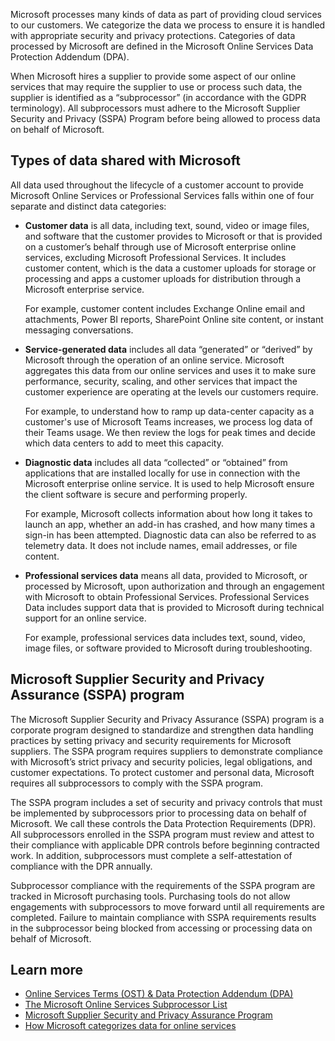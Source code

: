 Microsoft processes many kinds of data as part of providing cloud services to our customers. We categorize the data we process to ensure it is handled with appropriate security and privacy protections. Categories of data processed by Microsoft are defined in the Microsoft Online Services Data Protection Addendum (DPA).

When Microsoft hires a supplier to provide some aspect of our online services that may require the supplier to use or process such data, the supplier is identified as a “subprocessor” (in accordance with the GDPR terminology). All subprocessors must adhere to the Microsoft Supplier Security and Privacy (SSPA) Program before being allowed to process data on behalf of Microsoft.

## Types of data shared with Microsoft

All data used throughout the lifecycle of a customer account to provide Microsoft Online Services or Professional Services falls within one of four separate and distinct data categories:

- **Customer data** is all data, including text, sound, video or image files, and software that the customer provides to Microsoft or that is provided on a customer’s behalf through use of Microsoft enterprise online services, excluding Microsoft Professional Services. It includes customer content, which is the data a customer uploads for storage or processing and apps a customer uploads for distribution through a Microsoft enterprise service.

    For example, customer content includes Exchange Online email and attachments, Power BI reports, SharePoint Online site content, or instant messaging conversations.

- **Service-generated data** includes all data “generated” or “derived” by Microsoft through the operation of an online service. Microsoft aggregates this data from our online services and uses it to make sure performance, security, scaling, and other services that impact the customer experience are operating at the levels our customers require.

    For example, to understand how to ramp up data-center capacity as a customer's use of Microsoft Teams increases, we process log data of their Teams usage. We then review the logs for peak times and decide which data centers to add to meet this capacity.

- **Diagnostic data** includes all data “collected” or “obtained” from applications that are installed locally for use in connection with the Microsoft enterprise online service. It is used to help Microsoft ensure the client software is secure and performing properly. 

    For example, Microsoft collects information about how long it takes to launch an app, whether an add-in has crashed, and how many times a sign-in has been attempted. Diagnostic data can also be referred to as telemetry data. It does not include names, email addresses, or file content.

- **Professional services data** means all data, provided to Microsoft, or processed by Microsoft, upon authorization and through an engagement with Microsoft to obtain Professional Services. Professional Services Data includes support data that is provided to Microsoft during technical support for an online service.

    For example, professional services data includes text, sound, video, image files, or software provided to Microsoft during troubleshooting.

## Microsoft Supplier Security and Privacy Assurance (SSPA) program

The Microsoft Supplier Security and Privacy Assurance (SSPA) program is a corporate program designed to standardize and strengthen data handling practices by setting privacy and security requirements for Microsoft suppliers. The SSPA program requires suppliers to demonstrate compliance with Microsoft’s strict privacy and security policies, legal obligations, and customer expectations. To protect customer and personal data, Microsoft requires all subprocessors to comply with the SSPA program.

The SSPA program includes a set of security and privacy controls that must be implemented by subprocessors prior to processing data on behalf of Microsoft. We call these controls the Data Protection Requirements (DPR). All subprocessors enrolled in the SSPA program must review and attest to their compliance with applicable DPR controls before beginning contracted work. In addition, subprocessors must complete a self-attestation of compliance with the DPR annually.

Subprocessor compliance with the requirements of the SSPA program are tracked in Microsoft purchasing tools. Purchasing tools do not allow engagements with subprocessors to move forward until all requirements are completed. Failure to maintain compliance with SSPA requirements results in the subprocessor being blocked from accessing or processing data on behalf of Microsoft.

## Learn more

- [Online Services Terms (OST) & Data Protection Addendum (DPA)](https://aka.ms/OST?azure-portal=true)
- [The Microsoft Online Services Subprocessor List](https://go.microsoft.com/fwlink/p/?linkid=2096306&azure-portal=true)
- [Microsoft Supplier Security and Privacy Assurance Program](https://www.microsoft.com/procurement/sspa?activetab=pivot1%3aprimaryr6&azure-portal=true)
- [How Microsoft categorizes data for online services](https://www.microsoft.com/trust-center/privacy/customer-data-definitions?azure-portal=true)
